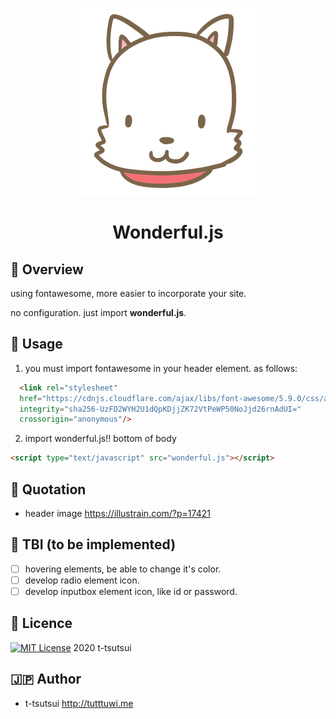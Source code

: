 <p align="center">
  <img style="width: 300px;"src="./src/img/readme-image-dog.png">
  <br/>
  <h1 align="center">Wonderful.js</h1>
</p>

## :eyes: Overview

using fontawesome, more easier to incorporate your site.

no configuration. just import **wonderful.js**.

## :memo: Usage

1. you must import fontawesome in your header element. as follows:

```html
  <link rel="stylesheet"
  href="https://cdnjs.cloudflare.com/ajax/libs/font-awesome/5.9.0/css/all.min.css"
  integrity="sha256-UzFD2WYH2U1dQpKDjjZK72VtPeWP50NoJjd26rnAdUI="
  crossorigin="anonymous"/>
```

2. import wonderful.js!! bottom of body

```html
<script type="text/javascript" src="wonderful.js"></script>
```

## :clap: Quotation

- header image <https://illustrain.com/?p=17421>

## :running: TBI (to be implemented)

- [ ] hovering elements, be able to change it's color.
- [ ] develop radio element icon.
- [ ] develop inputbox element icon, like id or password.

## :ticket: Licence

[![MIT License](http://img.shields.io/badge/license-MIT-blue.svg?style=flat)](LICENSE) 2020 t-tsutsui

## :jp: Author

- t-tsutsui <http://tutttuwi.me>
